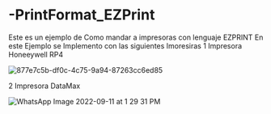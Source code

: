 # -PrintFormat_EZPrint
Este es un ejemplo de Como mandar a impresoras con lenguaje EZPRINT
En este Ejemplo se Implemento con las siguientes Imoresiras
1 Impresora Honeeywell RP4
 
![877e7c5b-df0c-4c75-9a94-87263cc6ed85](https://user-images.githubusercontent.com/30960370/190950526-f95b0e3c-e126-48d7-b6f6-c26a16c29618.jpg)

2 Impresora DataMax

![WhatsApp Image 2022-09-11 at 1 29 31 PM](https://user-images.githubusercontent.com/30960370/190950573-185563ad-fe81-482a-b1a0-c1d9851a2ad8.jpeg)
